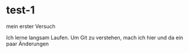 # test-1
mein erster Versuch

Ich lerne langsam Laufen. Um Git zu verstehen, mach ich hier und da ein paar Änderungen
